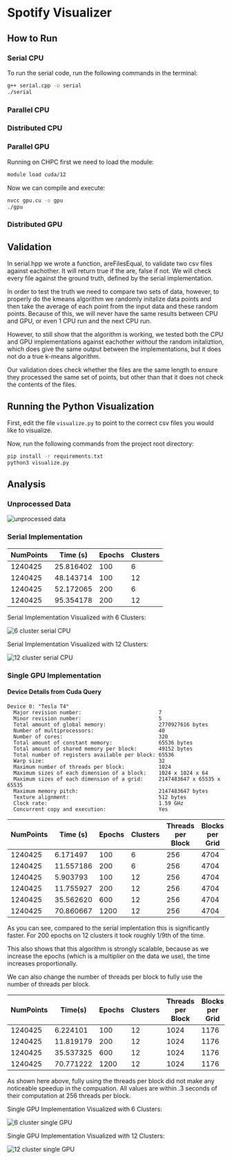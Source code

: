 # Spotify Visualizer

## How to Run

### Serial CPU

To run the serial code, run the following commands in the terminal:

```bash
g++ serial.cpp -o serial
./serial
```

### Parallel CPU

### Distributed CPU

### Parallel GPU

Running on CHPC first we need to load the module:

```bash
module load cuda/12
```

Now we can compile and execute:

```bash
nvcc gpu.cu -o gpu
./gpu
```

### Distributed GPU

## Validation

In serial.hpp we wrote a function, areFilesEqual, to validate two csv files against eachother. It will return true if the are, false if not. We will check every file against the ground truth, defined by the serial implementation.

In order to test the truth we need to compare two sets of data, however, to properly do the kmeans algorithm we randomly initalize data points and then take the average of each point from the input data and these random points. Because of this, we will never have the same results between CPU and GPU, or even 1 CPU run and the next CPU run.

However, to still show that the algorithm is working, we tested both the CPU and GPU implementations against eachother _without_ the random initaliztion, which does give the same output between the implementations, but it does not do a true k-means algorithm.

Our validation does check whether the files are the same length to ensure they processed the same set of points, but other than that it does not check the contents of the files.

## Running the Python Visualization

First, edit the file `visualize.py` to point to the correct csv files you would like to visualize.

Now, run the following commands from the project root directory:

```bash
pip install -r requirements.txt
python3 visualize.py
```

## Analysis

### Unprocessed Data

![unprocessed data](./images/Unprocessed.png)

### Serial Implementation

| NumPoints | Time (s)  | Epochs | Clusters |
| --------- | --------- | ------ | -------- |
| 1240425   | 25.816402 | 100    | 6        |
| 1240425   | 48.143714 | 100    | 12       |
| 1240425   | 52.172065 | 200    | 6        |
| 1240425   | 95.354178 | 200    | 12       |

Serial Implementation Visualized with 6 Clusters:

![6 cluster serial CPU](./images/serialProcessed.png)

Serial Implementation Visualized with 12 Clusters:

![12 cluster serial CPU](./images/Serial-200e-12c.png)

### Single GPU Implementation

#### Device Details from Cuda Query

```text
Device 0: "Tesla T4"
  Major revision number:                         7
  Minor revision number:                         5
  Total amount of global memory:                 2770927616 bytes
  Number of multiprocessors:                     40
  Number of cores:                               320
  Total amount of constant memory:               65536 bytes
  Total amount of shared memory per block:       49152 bytes
  Total number of registers available per block: 65536
  Warp size:                                     32
  Maximum number of threads per block:           1024
  Maximum sizes of each dimension of a block:    1024 x 1024 x 64
  Maximum sizes of each dimension of a grid:     2147483647 x 65535 x 65535
  Maximum memory pitch:                          2147483647 bytes
  Texture alignment:                             512 bytes
  Clock rate:                                    1.59 GHz
  Concurrent copy and execution:                 Yes

```

| NumPoints | Time (s)  | Epochs | Clusters | Threads per Block | Blocks per Grid |
| --------- | --------- | ------ | -------- | ----------------- | --------------- |
| 1240425   | 6.171497  | 100    | 6        | 256               | 4704            |
| 1240425   | 11.557186 | 200    | 6        | 256               | 4704            |
| 1240425   | 5.903793  | 100    | 12       | 256               | 4704            |
| 1240425   | 11.755927 | 200    | 12       | 256               | 4704            |
| 1240425   | 35.562620 | 600    | 12       | 256               | 4704            |
| 1240425   | 70.860667 | 1200   | 12       | 256               | 4704            |

As you can see, compared to the serial implentation this is significantly faster. For 200 epochs on 12 clusters it took roughly 1/9th of the time.

This also shows that this algorithm is strongly scalable, because as we increase the epochs (which is a multiplier on the data we use), the time increases proportionally.

We can also change the number of threads per block to fully use the number of threads per block.

| NumPoints | Time(s)   | Epochs | Clusters | Threads per Block | Blocks per Grid |
| --------- | --------- | ------ | -------- | ----------------- | --------------- |
| 1240425   | 6.224101  | 100    | 12       | 1024              | 1176            |
| 1240425   | 11.819179 | 200    | 12       | 1024              | 1176            |
| 1240425   | 35.537325 | 600    | 12       | 1024              | 1176            |
| 1240425   | 70.771222 | 1200   | 12       | 1024              | 1176            |

As shown here above, fully using the threads per block did not make any noticeable speedup in the compuation. All values are within .3 seconds of their computation at 256 threads per block.

Single GPU Implementation Visualized with 6 Clusters:

![6 cluster single GPU](./images/gpuProcessed.png)

Single GPU Implementation Visualized with 12 Clusters:

![12 cluster single GPU](./images/Gpu-200e-12c.png)
